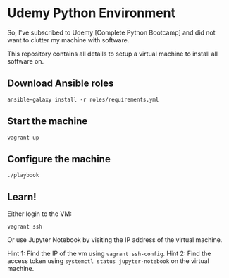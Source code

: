 # Udemy Python Environment

So, I've subscribed to Udemy [Complete Python Bootcamp] and did not want to clutter my machine with software.

This repository contains all details to setup a virtual machine to install all software on.

## Download Ansible roles

```
ansible-galaxy install -r roles/requirements.yml
```

## Start the machine

```
vagrant up
```

## Configure the machine

```
./playbook
```

## Learn!

Either login to the VM:

```
vagrant ssh
```

Or use Jupyter Notebook by visiting the IP address of the virtual machine.

Hint 1: Find the IP of the vm using `vagrant ssh-config`.
Hint 2: Find the access token using `systemctl status jupyter-notebook` on the virtual machine.
